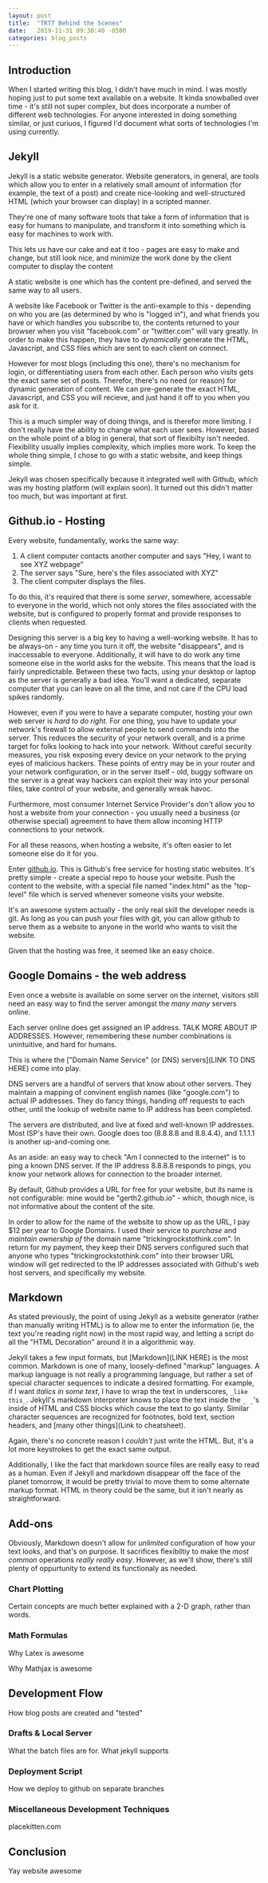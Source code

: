 ```yaml
---
layout: post
title:  "TRTT Behind the Scenes"
date:   2019-11-31 09:30:40 -0500
categories: blog_posts
---
```


## Introduction

When I started writing this blog, I didn't have much in mind. I was mostly hoping just to put some text available on a website. It kinda snowballed over time - it's still not super complex, but does incorporate a number of different web technologies. For anyone interested in doing something similar, or just curiuos, I figured I'd document what sorts of technologies I'm using currently.

## Jekyll

Jekyll is a static website generator. Website generators, in general, are tools which allow you to enter in a relatively small amount of information (for example, the text of a post) and create nice-looking and well-structured HTML (which your browser can display) in a scripted manner. 

They're one of many software tools that take a form of information that is easy for humans to manipulate, and transform it into something which is easy for machines to work with. 

This lets us have our cake and eat it too - pages are easy to make and change, but still look nice, and minimize the work done by the client computer to display the content

A static website is one which has the content pre-defined, and served the same way to all users. 

A website like Facebook or Twitter is the anti-example to this - depending on who you are (as determined by who is "logged in"), and what friends you have or which handles you subscribe to, the contents returned to your browser when you visit "facebook.com" or "twitter.com" will vary greatly. In order to make this happen, they have to _dynamically_ generate the HTML, Javascript, and CSS files which are sent to each client on connect.

However for most blogs (including this one), there's no mechanism for login, or differentiating users from each other. Each person who visits gets the exact same set of posts. Therefor, there's no need (or reason) for dynamic generation of content. We can pre-generate the exact HTML, Javascript, and CSS you will recieve, and just hand it off to you when you ask for it.

This is a much simpler way of doing things, and is therefor more limiting. I don't really have the ability to change what each user sees. However, based on the whole point of a blog in general, that sort of flexibilty isn't needed. Flexibility usually implies complexity, which implies more work. To keep the whole thing simple, I chose to go with a static website, and keep things simple.

Jekyll was chosen specifically because it integrated well with Github, which was my hosting platform (will explain soon). It turned out this didn't matter too much, but was important at first.

## Github.io - Hosting

Every website, fundamentally, works the same way:

1) A client computer contacts another computer and says "Hey, I want to see XYZ webpage"
2) The server says "Sure, here's the files associated with XYZ"
3) The client computer displays the files.

To do this, it's required that there is some _server_, somewhere, accessable to everyone in the world, which not only stores the files associated with the website, but is configured to properly format and provide responses to clients when requested.

Designing this server is a big key to having a well-working website. It has to be always-on - any time you turn it off, the website "disappears", and is inaccessable to everyone. Additionally, it will have to do work any time someone else in the world asks for the website. This means that the load is fairly unpredictable. Between these two facts, using your desktop or laptop as the server is generally a bad idea. You'll want a dedicated, separate computer that you can leave on all the time, and not care if the CPU load spikes randomly.

However, even if you were to have a separate computer, hosting your own web server is _hard to do right_. For one thing, you have to update your network's firewall to allow external people to send commands into the server. This reduces the security of your network overall, and is a prime target for folks looking to hack into your network. Without careful security measures, you risk exposing every device on your network to the prying eyes of malicious hackers. These points of entry may be in your router and your network configuration, or in the server itself - old, buggy software on the server is a great way hackers can exploit their way into your personal files, take control of your website, and generally wreak havoc.

Furthermore, most consumer Internet Service Provider's don't allow you to host a website from your connection - you usually need a business (or otherwise special) agreement to have them allow incoming HTTP connections to your network.

For all these reasons, when hosting a website, it's often easier to let someone else do it for you.

Enter [github.io](https://github.io). This is Github's free service for hosting static websites. It's pretty simple - create a special repo to house your website. Push the content to the website, with a special file named "index.html" as the "top-level" file which is served whenever someone visits your website.

It's an awesome system actually - the only real skill the developer needs is git. As long as you can push your files with git, you can allow github to serve them as a website to anyone in the world who wants to visit the website.

Given that the hosting was free, it seemed like an easy choice.

## Google Domains - the web address

Even once a website is available on some server on the internet, visitors still need an easy way to find the server amongst the _many many_ servers online. 

Each server online does get assigned an IP address. TALK MORE ABOUT IP ADDRESSES. However, remembering these number combinations is unintuitive, and hard for humans.

This is where the ["Domain Name Service" (or DNS) servers](LINK TO DNS HERE) come into play. 

DNS servers are a handful of servers that know about other servers. They maintain a mapping of convinent english names (like "google.com") to actual IP addresses. They do fancy things, handing off requests to each other, until the lookup of website name to IP address has been completed.

The servers are distributed, and live at fixed and well-known IP addresses. Most ISP's have their own. Google does too (8.8.8.8 and 8.8.4.4), and 1.1.1.1 is another up-and-coming one.

As an aside: an easy way to check "Am I connected to the internet" is to ping a known DNS server. If the IP address 8.8.8.8 responds to pings, you know your network allows for connection to the broader internet.

By default, Github provides a URL for free for your website, but its name is not configurable: mine would be "gerth2.github.io" - which, though nice, is not informative about the content of the site.

In order to allow for the name of the website to show up as the URL, I pay $12 per year to Google Domains. I used their service to _purchase_ and _maintain ownership of_ the domain name "trickingrockstothink.com". In return for my payment, they keep their DNS servers configured such that anyone who types "trickingrockstothink.com" into their browser URL window will get redirected to the IP addresses associated with Github's web host servers, and specifically my website.

## Markdown 

As stated previously, the point of using Jekyll as a website generator (rather than manually writing HTML) is to allow me to enter the information (ie, the text you're reading right now) in the most rapid way, and letting a script do all the "HTML Decoration" around it in a algorithmic way.

Jekyll takes a few input formats, but [Markdown](LINK HERE) is the most common. Markdown is one of many, loosely-defined "markup" languages. A markup language is not really a programming language, but rather a set of special character sequences to indicate a desired formatting. For example, if I want _italics in some text_, I have to wrap the text in underscores, `_like this_`. Jekyll's markdown interpreter knows to place the text inside the `_ _`'s inside of HTML and CSS blocks which cause the text to go slanty. Similar character sequences are recognized for footnotes, bold text, section headers, and [many other things](Link to cheatsheet).

Again, there's no concrete reason I _couldn't_ just write the HTML. But, it's a lot more keystrokes to get the exact same output.

Additionally, I like the fact that markdown source files are really easy to read as a human. Even if Jekyll and markdown disappear off the face of the planet tomorrow, it would be pretty trivial to move them to some alternate markup format. HTML in theory could be the same, but it isn't nearly as straightforward.

## Add-ons

Obviously, Markdown doesn't allow for _unlimited_ configuration of how your text looks, and that's on purpose. It sacrifices flexibiltiy to make the _most common_ operations _really really easy_. However, as we'll show, there's still plenty of oppurtunity to extend its functionaly as needed.

### Chart Plotting

Certain concepts are much better explained with a 2-D graph, rather than words.

### Math Formulas

Why Latex is awesome

Why Mathjax is awesome

## Development Flow

How blog posts are created and "tested"

### Drafts & Local Server

What the batch files are for. What jekyll supports

### Deployment Script

How we deploy to github on separate branches

### Miscellaneous Development Techniques

placekitten.com

## Conclusion

Yay website awesome